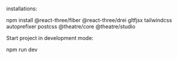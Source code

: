 installations:

npm install @react-three/fiber @react-three/drei gltfjsx tailwindcss autoprefixer postcss @theatre/core @theatre/studio

Start project in development mode:

npm run dev
